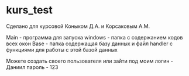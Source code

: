 # kurs_test
Сделано для курсовой Коныком Д.А. и Корсаковым А.М.

Main - программа для запуска
windows - папка с содержанием кодов всех окон
Base - папка содержащая базу данных и файл handler с функциями для работы с этой базой данных

Можете создать своего пользователя или зайти под моим
логин - Даниил
пароль - 123
